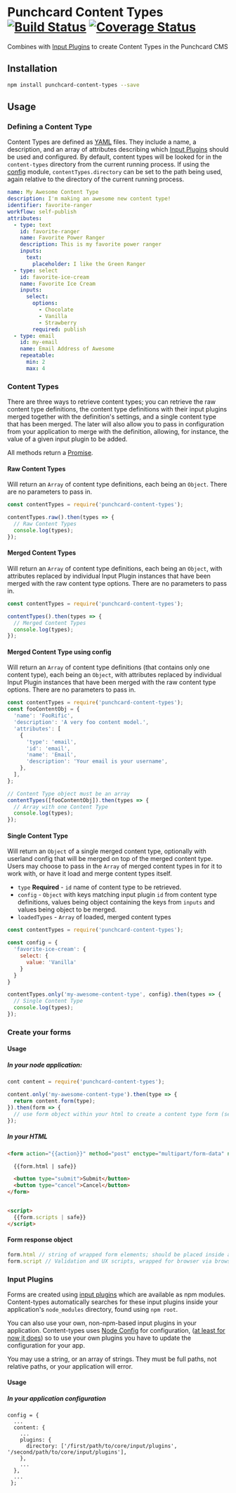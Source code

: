 # Punchcard Content Types [![Build Status](https://travis-ci.org/punchcard-cms/content-types.svg?branch=master)](https://travis-ci.org/punchcard-cms/content-types) [![Coverage Status](https://coveralls.io/repos/github/punchcard-cms/content-types/badge.svg?branch=master)](https://coveralls.io/github/punchcard-cms/content-types?branch=master)

Combines with [Input Plugins](https://www.npmjs.com/browse/keyword/input-plugin) to create Content Types in the Punchcard CMS

## Installation

```bash
npm install punchcard-content-types --save
```

## Usage

### Defining a Content Type

Content Types are defined as [YAML](http://yaml.org/) files. They include a name, a description, and an array of attributes describing which [Input Plugins](https://www.npmjs.com/browse/keyword/input-plugin) should be used and configured. By default, content types will be looked for in the `content-types` directory from the current running process. If using the [config](https://www.npmjs.com/package/config) module, `contentTypes.directory` can be set to the path being used, again relative to the directory of the current running process.

```yaml
name: My Awesome Content Type
description: I'm making an awesome new content type!
identifier: favorite-ranger
workflow: self-publish
attributes:
  - type: text
    id: favorite-ranger
    name: Favorite Power Ranger
    description: This is my favorite power ranger
    inputs:
      text:
        placeholder: I like the Green Ranger
  - type: select
    id: favorite-ice-cream
    name: Favorite Ice Cream
    inputs:
      select:
        options:
          - Chocolate
          - Vanilla
          - Strawberry
        required: publish
  - type: email
    id: my-email
    name: Email Address of Awesome
    repeatable:
      min: 2
      max: 4
```

### Content Types

There are three ways to retrieve content types; you can retrieve the raw content type definitions, the content type definitions with their input plugins merged together with the definition's settings, and a single content type that has been merged. The later will also allow you to pass in configuration from your application to merge with the definition, allowing, for instance, the value of a given input plugin to be added.

All methods return a [Promise](https://developer.mozilla.org/en-US/docs/Web/JavaScript/Reference/Global_Objects/Promise).

#### Raw Content Types

Will return an `Array` of content type definitions, each being an `Object`. There are no parameters to pass in.

```javascript
const contentTypes = require('punchcard-content-types');

contentTypes.raw().then(types => {
  // Raw Content Types
  console.log(types);
});
```

#### Merged Content Types

Will return an `Array` of content type definitions, each being an `Object`, with attributes replaced by individual Input Plugin instances that have been merged with the raw content type options. There are no parameters to pass in.

```javascript
const contentTypes = require('punchcard-content-types');

contentTypes().then(types => {
  // Merged Content Types
  console.log(types);
});
```

#### Merged Content Type using config

Will return an `Array` of content type definitions (that contains only one content type), each being an `Object`, with attributes replaced by individual Input Plugin instances that have been merged with the raw content type options. There are no parameters to pass in.

```javascript
const contentTypes = require('punchcard-content-types');
const fooContentObj = {
  'name': 'FooRific',
  'description': 'A very foo content model.',
  'attributes': [
    {
      'type': 'email',
      'id': 'email',
      'name': 'Email',
      'description': 'Your email is your username',
    },
  ],
};

// Content Type object must be an array
contentTypes([fooContentObj]).then(types => {
  // Array with one Content Type
  console.log(types);
});
```

#### Single Content Type

Will return an `Object` of a single merged content type, optionally with userland config that will be merged on top of the merged content type. Users may choose to pass in the `Array` of merged content types in for it to work with, or have it load and merge content types itself.

* `type` **Required** - `id` name of content type to be retrieved.
* `config` - `Object` with keys matching input plugin `id` from content type definitions, values being object containing the keys from `inputs` and values being object to be merged.
* `loadedTypes` - `Array` of loaded, merged content types


```javascript
const contentTypes = require('punchcard-content-types');

const config = {
  'favorite-ice-cream': {
    select: {
      value: 'Vanilla'
    }
  }
}

contentTypes.only('my-awesome-content-type', config).then(types => {
  // Single Content Type
  console.log(types);
});
```

### Create your forms

#### Usage

##### In your node application:

```javascript
cont content = require('punchcard-content-types');

content.only('my-awesome-content-type').then(type => {
  return content.form(type);
}).then(form => {
  // use form object within your html to create a content type form (see below)
});
```

##### In your HTML

```html
<form action="{{action}}" method="post" enctype="multipart/form-data" novalidate>

  {{form.html | safe}}

  <button type="submit">Submit</button>
  <button type="cancel">Cancel</button>
</form>


<script>
  {{form.scripts | safe}}
</script>
```

#### Form response object

```javascript
form.html // string of wrapped form elements; should be placed inside a <form> tag
form.script // Validation and UX scripts, wrapped for browser via browserify
```

### Input Plugins

Forms are created using [input plugins](https://www.npmjs.com/search?q=input-plugin-) which are available as npm modules. Content-types automatically searches for these input plugins inside your application's `node_modules` directory, found using `npm root`.

You can also use your own, non-npm-based input plugins in your application. Content-types uses [Node Config](https://github.com/lorenwest/node-config) for configuration, ([at least for now it does](https://github.com/punchcard-cms/content-types/issues/97)) so to use your own plugins you have to update the configuration for your app.

You may use a string, or an array of strings. They must be full paths, not relative paths, or your application will error.

#### Usage

##### In your application configuration

```
config = {
  ...
  content: {
    ...
    plugins: {
      directory: ['/first/path/to/core/input/plugins', '/second/path/to/core/input/plugins'],
    },
    ...
  },
  ...
 };
```
